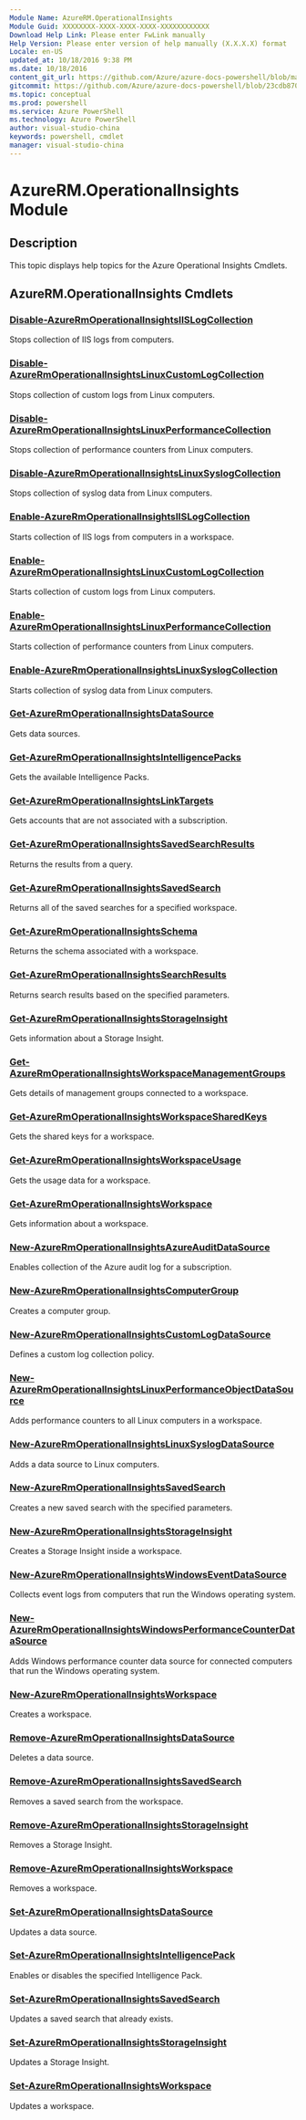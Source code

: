 ```yaml
---
Module Name: AzureRM.OperationalInsights
Module Guid: XXXXXXXX-XXXX-XXXX-XXXX-XXXXXXXXXXXX
Download Help Link: Please enter FwLink manually
Help Version: Please enter version of help manually (X.X.X.X) format
Locale: en-US
updated_at: 10/18/2016 9:38 PM
ms.date: 10/18/2016
content_git_url: https://github.com/Azure/azure-docs-powershell/blob/master/azureps-cmdlets-docs/ResourceManager/AzureRM.OperationalInsights/v2.1.0/AzureRM.OperationalInsights.md
gitcommit: https://github.com/Azure/azure-docs-powershell/blob/23cdb8705d4ab9807c0e21b238f3b134a7d49c7d/azureps-cmdlets-docs/ResourceManager/AzureRM.OperationalInsights/v2.1.0/AzureRM.OperationalInsights.md
ms.topic: conceptual
ms.prod: powershell
ms.service: Azure PowerShell
ms.technology: Azure PowerShell
author: visual-studio-china
keywords: powershell, cmdlet
manager: visual-studio-china
---
```


# AzureRM.OperationalInsights Module
## Description
This topic displays help topics for the Azure Operational Insights Cmdlets.

## AzureRM.OperationalInsights Cmdlets
### [Disable-AzureRmOperationalInsightsIISLogCollection](.\Disable-AzureRmOperationalInsightsIISLogCollection.md)
Stops collection of IIS logs from computers.


### [Disable-AzureRmOperationalInsightsLinuxCustomLogCollection](.\Disable-AzureRmOperationalInsightsLinuxCustomLogCollection.md)
Stops collection of custom logs from Linux computers.


### [Disable-AzureRmOperationalInsightsLinuxPerformanceCollection](.\Disable-AzureRmOperationalInsightsLinuxPerformanceCollection.md)
Stops collection of performance counters from Linux computers.


### [Disable-AzureRmOperationalInsightsLinuxSyslogCollection](.\Disable-AzureRmOperationalInsightsLinuxSyslogCollection.md)
Stops collection of syslog data from Linux computers.


### [Enable-AzureRmOperationalInsightsIISLogCollection](.\Enable-AzureRmOperationalInsightsIISLogCollection.md)
Starts collection of IIS logs from computers in a workspace.


### [Enable-AzureRmOperationalInsightsLinuxCustomLogCollection](.\Enable-AzureRmOperationalInsightsLinuxCustomLogCollection.md)
Starts collection of custom logs from Linux computers.


### [Enable-AzureRmOperationalInsightsLinuxPerformanceCollection](.\Enable-AzureRmOperationalInsightsLinuxPerformanceCollection.md)
Starts collection of performance counters from Linux computers.


### [Enable-AzureRmOperationalInsightsLinuxSyslogCollection](.\Enable-AzureRmOperationalInsightsLinuxSyslogCollection.md)
Starts collection of syslog data from Linux computers.


### [Get-AzureRmOperationalInsightsDataSource](.\Get-AzureRmOperationalInsightsDataSource.md)
Gets data sources.


### [Get-AzureRmOperationalInsightsIntelligencePacks](.\Get-AzureRmOperationalInsightsIntelligencePacks.md)
Gets the available Intelligence Packs.


### [Get-AzureRmOperationalInsightsLinkTargets](.\Get-AzureRmOperationalInsightsLinkTargets.md)
Gets accounts that are not associated with a subscription.


### [Get-AzureRmOperationalInsightsSavedSearchResults](.\Get-AzureRmOperationalInsightsSavedSearchResults.md)
Returns the results from a query.


### [Get-AzureRmOperationalInsightsSavedSearch](.\Get-AzureRmOperationalInsightsSavedSearch.md)
Returns all of the saved searches for a specified workspace.


### [Get-AzureRmOperationalInsightsSchema](.\Get-AzureRmOperationalInsightsSchema.md)
Returns the schema associated with a workspace.


### [Get-AzureRmOperationalInsightsSearchResults](.\Get-AzureRmOperationalInsightsSearchResults.md)
Returns search results based on the specified parameters.


### [Get-AzureRmOperationalInsightsStorageInsight](.\Get-AzureRmOperationalInsightsStorageInsight.md)
Gets information about a Storage Insight.


### [Get-AzureRmOperationalInsightsWorkspaceManagementGroups](.\Get-AzureRmOperationalInsightsWorkspaceManagementGroups.md)
Gets details of management groups connected to a workspace.


### [Get-AzureRmOperationalInsightsWorkspaceSharedKeys](.\Get-AzureRmOperationalInsightsWorkspaceSharedKeys.md)
Gets the shared keys for a workspace.


### [Get-AzureRmOperationalInsightsWorkspaceUsage](.\Get-AzureRmOperationalInsightsWorkspaceUsage.md)
Gets the usage data for a workspace.


### [Get-AzureRmOperationalInsightsWorkspace](.\Get-AzureRmOperationalInsightsWorkspace.md)
Gets information about a workspace.


### [New-AzureRmOperationalInsightsAzureAuditDataSource](.\New-AzureRmOperationalInsightsAzureAuditDataSource.md)
Enables collection of the Azure audit log for a subscription.


### [New-AzureRmOperationalInsightsComputerGroup](.\New-AzureRmOperationalInsightsComputerGroup.md)
Creates a computer group.


### [New-AzureRmOperationalInsightsCustomLogDataSource](.\New-AzureRmOperationalInsightsCustomLogDataSource.md)
Defines a custom log collection policy.


### [New-AzureRmOperationalInsightsLinuxPerformanceObjectDataSource](.\New-AzureRmOperationalInsightsLinuxPerformanceObjectDataSource.md)
Adds performance counters to all Linux computers in a workspace.


### [New-AzureRmOperationalInsightsLinuxSyslogDataSource](.\New-AzureRmOperationalInsightsLinuxSyslogDataSource.md)
Adds a data source to Linux computers.


### [New-AzureRmOperationalInsightsSavedSearch](.\New-AzureRmOperationalInsightsSavedSearch.md)
Creates a new saved search with the specified parameters.


### [New-AzureRmOperationalInsightsStorageInsight](.\New-AzureRmOperationalInsightsStorageInsight.md)
Creates a Storage Insight inside a workspace.


### [New-AzureRmOperationalInsightsWindowsEventDataSource](.\New-AzureRmOperationalInsightsWindowsEventDataSource.md)
Collects event logs from computers that run the Windows operating system.


### [New-AzureRmOperationalInsightsWindowsPerformanceCounterDataSource](.\New-AzureRmOperationalInsightsWindowsPerformanceCounterDataSource.md)
Adds Windows performance counter data source for connected computers that run the Windows operating system.


### [New-AzureRmOperationalInsightsWorkspace](.\New-AzureRmOperationalInsightsWorkspace.md)
Creates a workspace.


### [Remove-AzureRmOperationalInsightsDataSource](.\Remove-AzureRmOperationalInsightsDataSource.md)
Deletes a data source.


### [Remove-AzureRmOperationalInsightsSavedSearch](.\Remove-AzureRmOperationalInsightsSavedSearch.md)
Removes a saved search from the workspace.


### [Remove-AzureRmOperationalInsightsStorageInsight](.\Remove-AzureRmOperationalInsightsStorageInsight.md)
Removes a Storage Insight.


### [Remove-AzureRmOperationalInsightsWorkspace](.\Remove-AzureRmOperationalInsightsWorkspace.md)
Removes a workspace.


### [Set-AzureRmOperationalInsightsDataSource](.\Set-AzureRmOperationalInsightsDataSource.md)
Updates a data source.


### [Set-AzureRmOperationalInsightsIntelligencePack](.\Set-AzureRmOperationalInsightsIntelligencePack.md)
Enables or disables the specified Intelligence Pack.


### [Set-AzureRmOperationalInsightsSavedSearch](.\Set-AzureRmOperationalInsightsSavedSearch.md)
Updates a saved search that already exists.


### [Set-AzureRmOperationalInsightsStorageInsight](.\Set-AzureRmOperationalInsightsStorageInsight.md)
Updates a Storage Insight.


### [Set-AzureRmOperationalInsightsWorkspace](.\Set-AzureRmOperationalInsightsWorkspace.md)
Updates a workspace.



